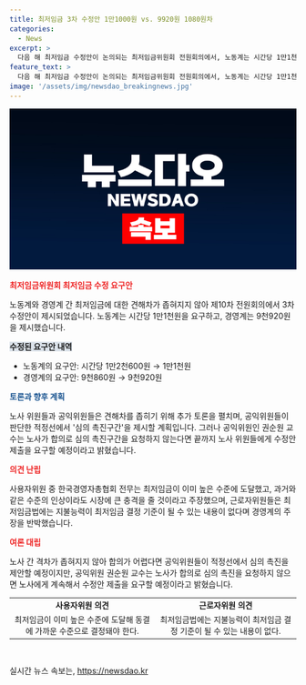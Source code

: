 ```yaml
---
title: 최저임금 3차 수정안 1만1000원 vs. 9920원 1080원차
categories:
  - News
excerpt: >
  다음 해 최저임금 수정안이 논의되는 최저임금위원회 전원회의에서, 노동계는 시간당 1만1천원, 경영계는 9천920원을 요구했다. 이들의 견해 차이는 1천80원으로 줄었지만, 여전히 해소되지 않았다. 노사는 추가 토론을 통해 격차를 좁히려는 계획이며, 사용자위원들은 최저임금의 높은 수준이 시장에 큰 충격을 줄 것이라 주장했다. 반면 근로자위원들은 이에 대해 반박하여, 합의를 이루기 어려운 경우 공익위원이 적정선을 제시하게 될 것이라고 명시했다.
feature_text: >
  다음 해 최저임금 수정안이 논의되는 최저임금위원회 전원회의에서, 노동계는 시간당 1만1천원, 경영계는 9천920원을 요구했다. 이들의 견해 차이는 1천80원으로 줄었지만, 여전히 해소되지 않았다. 노사는 추가 토론을 통해 격차를 좁히려는 계획이며, 사용자위원들은 최저임금의 높은 수준이 시장에 큰 충격을 줄 것이라 주장했다. 반면 근로자위원들은 이에 대해 반박하여, 합의를 이루기 어려운 경우 공익위원이 적정선을 제시하게 될 것이라고 명시했다.
image: '/assets/img/newsdao_breakingnews.jpg'
---
```


<p><img src="/assets/img/newsdao_breakingnews.jpg" alt="bookingtag 속보" /></p>

<p><b><span style="color: #ee2323;">최저임금위원회 최저임금 수정 요구안</span></b></p>

<p data-ke-size="size16">노동계와 경영계 간 최저임금에 대한 견해차가 좁혀지지 않아 제10차 전원회의에서 3차 수정안이 제시되었습니다. 노동계는 시간당 1만1천원을 요구하고, 경영계는 9천920원을 제시했습니다.</p>

<p><b><span style="background-color: #21538527;">수정된 요구안 내역</span></b></p>

<ul>
  <li>노동계의 요구안: 시간당 1만2천600원 → 1만1천원</li>
  <li>경영계의 요구안: 9천860원 → 9천920원</li>
</ul>

<p><b><span style="color: #1a5490;">토론과 향후 계획</span></b></p>

<p data-ke-size="size16">노사 위원들과 공익위원들은 견해차를 좁히기 위해 추가 토론을 펼치며, 공익위원들이 판단한 적정선에서 '심의 촉진구간'을 제시할 계획입니다. 그러나 공익위원인 권순원 교수는 노사가 합의로 심의 촉진구간을 요청하지 않는다면 끝까지 노사 위원들에게 수정안 제출을 요구할 예정이라고 밝혔습니다.</p>

<p><b><span style="color: #ee2323;">의견 난립</span></b></p>

<p data-ke-size="size16">사용자위원 중 한국경영자총협회 전무는 최저임금이 이미 높은 수준에 도달했고, 과거와 같은 수준의 인상이라도 시장에 큰 충격을 줄 것이라고 주장했으며, 근로자위원들은 최저임금법에는 지불능력이 최저임금 결정 기준이 될 수 있는 내용이 없다며 경영계의 주장을 반박했습니다.</p>

<p><b><span style="color: #ee2323;">여론 대립</span></b></p>

<p data-ke-size="size16">노사 간 격차가 좁혀지지 않아 합의가 어렵다면 공익위원들이 적정선에서 심의 촉진을 제안할 예정이지만, 공익위원 권순원 교수는 노사가 합의로 심의 촉진을 요청하지 않으면 노사에게 계속해서 수정안 제출을 요구할 예정이라고 밝혔습니다.</p>

<table>
  <tr>
    <td style="text-align: center; height: 17px;"><b>사용자위원 의견</b></td>
    <td style="text-align: center; height: 17px;"><b>근로자위원 의견</b></td>
  </tr>
  <tr>
    <td style="text-align: center; height: 17px;">최저임금이 이미 높은 수준에 도달해 동결에 가까운 수준으로 결정돼야 한다.</td>
    <td style="text-align: center; height: 17px;">최저임금법에는 지불능력이 최저임금 결정 기준이 될 수 있는 내용이 없다.</td>
  </tr>
</table>

<p data-ke-size="size16">&nbsp;</p>
실시간 뉴스 속보는, <a href="https://newsdao.kr" rel="dofollow">https://newsdao.kr</a>


